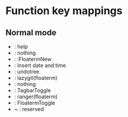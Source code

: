 Function key mappings
=====================

Normal mode
-----------

- <F1> : help
- <F2> : nothing
- <F3> : :FloatermNew 
- <F4> : Insert date and time
- <F5> : undotree
- <F6> : lazygit(floaterm)
- <F7> : nothing
- <F8> : TagbarToggle
- <F9> : ranger(floaterm)
- <F10> : FloatermToggle
- <F11> ~ <F12> : reserved
